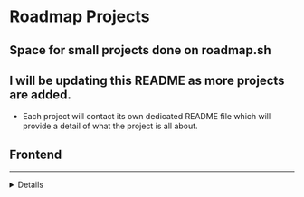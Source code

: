 # Roadmap Projects

## Space for small projects done on roadmap.sh


## I will be updating this README as more projects are added.

- Each project will contact its own dedicated README file which will provide a detail of what the project is all about.


## Frontend
---

<details> 
- [Tooltip UI](https://roadmap.sh/projects/tooltip-ui)

</details>


